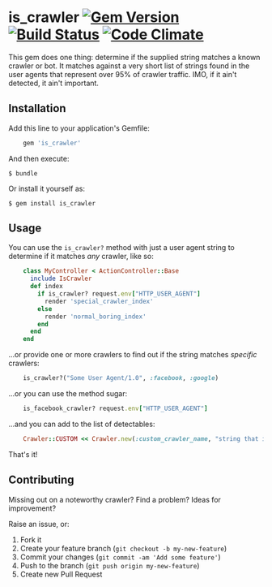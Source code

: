 # is_crawler [![Gem Version](https://badge.fury.io/rb/is_crawler.png)](http://badge.fury.io/rb/is_crawler) [![Build Status](https://travis-ci.org/ccashwell/is_crawler.png?branch=master)](https://travis-ci.org/ccashwell/is_crawler) [![Code Climate](https://codeclimate.com/github/ccashwell/is_crawler.png)](https://codeclimate.com/github/ccashwell/is_crawler)

This gem does one thing: determine if the supplied string matches a known crawler or bot. It matches against a very short list of strings found in the user agents that represent over 95% of crawler traffic. IMO, if it ain't detected, it ain't important.

## Installation

Add this line to your application's Gemfile:
```ruby
    gem 'is_crawler'
```
And then execute:

    $ bundle

Or install it yourself as:

    $ gem install is_crawler

## Usage

You can use the `is_crawler?` method with just a user agent string to determine if it matches *any* crawler, like so:
```ruby
    class MyController < ActionController::Base
      include IsCrawler
      def index
        if is_crawler? request.env["HTTP_USER_AGENT"]
          render 'special_crawler_index'
        else
          render 'normal_boring_index'
        end
      end
    end
```
...or provide one or more crawlers to find out if the string matches *specific* crawlers: 
```ruby
    is_crawler?("Some User Agent/1.0", :facebook, :google)
```
...or you can use the method sugar:
```ruby
    is_facebook_crawler? request.env["HTTP_USER_AGENT"]
````
...and you can add to the list of detectables:
```ruby
    Crawler::CUSTOM << Crawler.new(:custom_crawler_name, "string that is always present in the crawler's user agent")
```
That's it!

## Contributing

Missing out on a noteworthy crawler? Find a problem? Ideas for improvement?

Raise an issue, or:

1. Fork it
2. Create your feature branch (`git checkout -b my-new-feature`)
3. Commit your changes (`git commit -am 'Add some feature'`)
4. Push to the branch (`git push origin my-new-feature`)
5. Create new Pull Request
